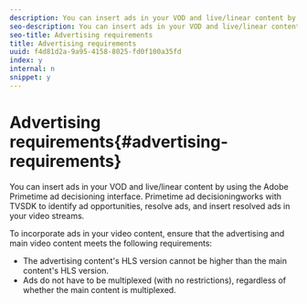 ```yaml
---
description: You can insert ads in your VOD and live/linear content by using the Adobe Primetime ad decisioning interface. Primetime ad decisioningworks with TVSDK to identify ad opportunities, resolve ads, and insert resolved ads in your video streams.
seo-description: You can insert ads in your VOD and live/linear content by using the Adobe Primetime ad decisioning interface. Primetime ad decisioningworks with TVSDK to identify ad opportunities, resolve ads, and insert resolved ads in your video streams.
seo-title: Advertising requirements
title: Advertising requirements
uuid: f4d81d2a-9a95-4158-8025-fd0f100a35fd
index: y
internal: n
snippet: y
---
```


# Advertising requirements{#advertising-requirements}

You can insert ads in your VOD and live/linear content by using the Adobe Primetime ad decisioning interface. Primetime ad decisioningworks with TVSDK to identify ad opportunities, resolve ads, and insert resolved ads in your video streams.

<a id="section_282A8000A8BF4860A24F0D3F1A19BC9E"></a>

To incorporate ads in your video content, ensure that the advertising and main video content meets the following requirements:

* The advertising content's HLS version cannot be higher than the main content's HLS version. 
* Ads do not have to be multiplexed (with no restrictions), regardless of whether the main content is multiplexed.

